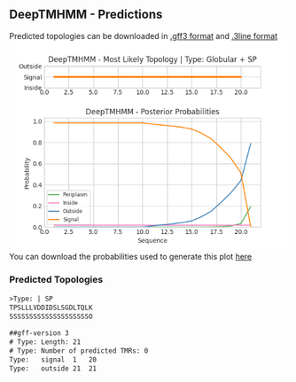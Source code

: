 ## DeepTMHMM - Predictions
Predicted topologies can be downloaded in [.gff3 format](TMRs.gff3) and [.3line format](predicted_topologies.3line)
![picture](plot.png)
You can download the probabilities used to generate this plot [here](Type:_probs.csv)
### Predicted Topologies
```
>Type: | SP
TPSLLLVDDIDSLSGDLTQLK
SSSSSSSSSSSSSSSSSSSSO

```


```
##gff-version 3
# Type: Length: 21
# Type: Number of predicted TMRs: 0
Type:	signal	1	20				
Type:	outside	21	21				

```
